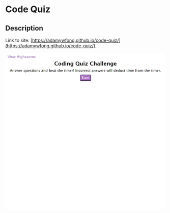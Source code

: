 # Code Quiz

## Description

Link to site: [https://adamywfong.github.io/code-quiz/](https://adamywfong.github.io/code-quiz/).

![Screenshot of Code quiz start screen](assets/images/page-screenshot.jpeg)